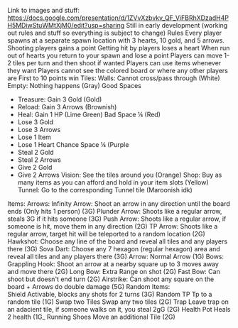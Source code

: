 Link to images and stuff: https://docs.google.com/presentation/d/1ZVvXzbvkv_QF_ViFBRhXDzadH4PH5MDiwStuWMtXjM0/edit?usp=sharing
Still in early development (working out rules and stuff so everything is subject to change)
Rules
Every player spawns at a separate spawn location with 3 hearts, 10 gold, and 5 arrows.
Shooting players gains a point
Getting hit by players loses a heart
When run out of hearts you return to your spawn and lose a point
Players can move 1-2 tiles per turn and then shoot if wanted
Players can use items whenever they want
Players cannot see the colored board or where any other players are
First to 10 points win
Tiles:
Walls: Cannot cross/pass through (White)
Empty: Nothing happens (Gray)
Good Spaces
 - Treasure: Gain 3 Gold (Gold)
 - Reload: Gain 3 Arrows (Brownish)
 - Heal: Gain 1 HP (Lime Green)
Bad Space ¼ (Red)
 - Lose 3 Gold
 - Lose 3 Arrows
 - Lose 1 Item
 - Lose 1 Heart
Chance Space ¼ (Purple
 - Steal 2 Gold
 - Steal 2 Arrows
 - Give 2 Gold
 - Give 2 Arrows
Vision: See the tiles around you (Orange)
Shop: Buy as many items as you can afford and hold in your item slots (Yellow)
Tunnel: Go to the corresponding Tunnel tile (Maroonish idk)

Items:
Arrows:
Infinity Arrow: Shoot an arrow in any direction until the board ends (Only hits 1 person) (3G)
Plunder Arrow:	Shoots like a regular arrow, steals 3G if it hits someone (3G)
Push Arrow:	Shoots like a regular arrow, if someone is hit, move them in any direction (2G)
TP Arrow: Shoots like a regular arrow, target hit will be teleported to a random location (2G)
Hawkshot: Choose any line of the board and reveal all tiles and any players there (3G)
Sova Dart:	Choose any 7 hexagon (regular hexagon) area and reveal all tiles and any players there (3G)
Arrow: Normal Arrow (1G)
Bows: 
Grappling Hook: Shoot an arrow at a nearby square up to 3 moves away and move there (2G)
Long Bow: Extra Range on shot (2G)
Fast Bow: Can shoot but doesn't end turn (2G)
Airstrike: Can shoot any square on the board + Arrows do double damage (5G)
Random Items:						
Shield	Activable, blocks any shots for 2 turns (3G)
Random TP	Tp to a random tile (1G)
Swap two Tiles	Swap any two tiles (2G)
Trap	Leave trap on an adacient tile, if someone walks on it, you steal 2gG	(2G)
Health Pot	Heals 2 health (1G_
Running Shoes	Move an additional Tile (2G)

